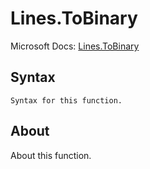 ---
---

# Lines.ToBinary

Microsoft Docs: [Lines.ToBinary](https://docs.microsoft.com/en-us/powerquery-m/lines-tobinary)

## Syntax

```
Syntax for this function.
```

## About

About this function.

